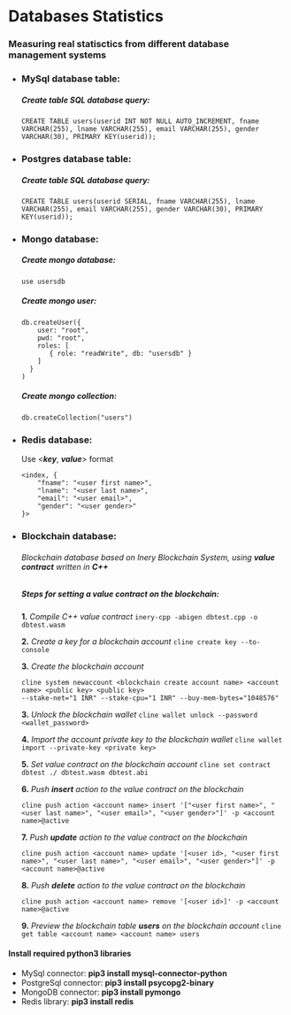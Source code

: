 # Databases Statistics
### Measuring real statisctics from different database management systems

- ### MySql database table:
  ##### Create table SQL database query:
  ```CREATE TABLE users(userid INT NOT NULL AUTO_INCREMENT, fname VARCHAR(255), lname VARCHAR(255), email VARCHAR(255), gender VARCHAR(30), PRIMARY KEY(userid));```

- ### Postgres database table:
  ##### Create table SQL database query:
  ```CREATE TABLE users(userid SERIAL, fname VARCHAR(255), lname VARCHAR(255), email VARCHAR(255), gender VARCHAR(30), PRIMARY KEY(userid));```

- ### Mongo database:
  ##### Create mongo database:
    ```use usersdb```
  ##### Create mongo user:
    ```
    db.createUser({
        user: "root",
        pwd: "root",
        roles: [
           { role: "readWrite", db: "usersdb" }
        ]
      }
    )
    ```
    
  ##### Create mongo collection:
    ```
    db.createCollection("users")
    ```

- ### Redis database:
    Use <***key***, ***value***> format
    ```
    <index, {
        "fname": "<user first name>",
        "lname": "<user last name>",
        "email": "<user email>",
        "gender": "<user gender>"
    }>
    ```

- ### Blockchain database:
  ###### Blockchain database based on Inery Blockchain System, using **value contract** written in **C++**
  ##### Steps for setting a value contract on the blockchain:
    **1.** *Compile C++ value contract*
    ```inery-cpp -abigen dbtest.cpp -o dbtest.wasm```
    
    **2.** *Create a key for a blockchain account*
    ```cline create key --to-console```
    
    **3.** *Create the blockchain account*
    ```
    cline system newaccount <blockchain create account name> <account name> <public key> <public key> 
    --stake-net="1 INR" --stake-cpu="1 INR" --buy-mem-bytes="1048576"
    ```
    
    **3.** *Unlock the blockchain wallet*
    ```cline wallet unlock --password <wallet_password>```
    
    **4.** *Import the account private key to the blockchain wallet*
    ```cline wallet import --private-key <private key>```
    
    **5.** *Set value contract on the blockchain account*
    ```cline set contract dbtest ./ dbtest.wasm dbtest.abi```
    
    **6.** *Push **insert** action to the value contract on the blockchain*
    ```
    cline push action <account name> insert '["<user first name>", "<user last name>", "<user email>", "<user gender>"]' -p <account name>@active
    ```
    
    **7.** *Push **update** action to the value contract on the blockchain*
    ```
    cline push action <account name> update '[<user id>, "<user first name>", "<user last name>", "<user email>", "<user gender>"]' -p <account name>@active
    ```
    
    **8.** *Push **delete** action to the value contract on the blockchain*
    ```
    cline push action <account name> remove '[<user id>]' -p <account name>@active
    ```
    
    **9.** *Preview the blockchain table **users** on the blockchain account*
    ```cline get table <account name> <account name> users```
    
#### Install required python3 libraries
- MySql connector: **pip3 install mysql-connector-python**
- PostgreSql connector: **pip3 install psycopg2-binary**
- MongoDB connector: **pip3 install pymongo**
- Redis library: **pip3 install redis**
